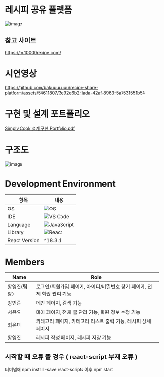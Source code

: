 # 레시피 공유 플랫폼
![image](https://github.com/bakuuuuuuu/recipe-share-platform/assets/54611807/ed997623-ec8c-481b-b31e-dda393acdd6b)

## 참고 사이트
https://m.10000recipe.com/

# 시연영상
https://github.com/bakuuuuuuu/recipe-share-platform/assets/54611807/3e92e6b2-1ada-42af-8963-5a7531551b54

# 구현 및 설계 포트폴리오
[Simply Cook 설계 구현 Portfolio.pdf](https://github.com/user-attachments/files/15855201/Simply.Cook.Portfolio.pdf)

# 구조도
![image](https://github.com/bakuuuuuuu/recipe-share-platform/assets/54611807/96cf55e1-5c55-43e5-8098-6f47bdae62b3)


# **Development Environment**

| 항목 | 내용 |
| --- | --- |
| OS | ![OS](https://img.shields.io/badge/OS-macOS-informational?style=flat-square&logo=apple&logoColor=white) |
| IDE | ![VS Code](https://img.shields.io/badge/-VS%20Code-007ACC?style=flat-square&logo=visual-studio-code) |
| Language | ![JavaScript](https://img.shields.io/badge/-JavaScript-black?style=flat-square&logo=javascript) |
| Library | ![React](https://img.shields.io/badge/-React-black?style=flat-square&logo=react) |
| React Version | ^18.3.1 |


# Members

| Name | Role |
| --- | --- |
| 황영진(팀장) | 로그인/회원가입 페이지, 아이디/비밀번호 찾기 페이지, 전체 회원 관리 기능 |
| 강민준 | 메인 페이지, 검색 기능 |
| 서윤오 | 마이 페이지, 전체 글 관리 기능, 회원 정보 수정 기능 |
| 최은미 | 카테고리 페이지, 카테고리 리스트 출력 기능, 레시피 상세 페이지  |
| 황영진 | 레시피 작성 페이지, 레시피 저장 기능 |



## 시작할 때 오류 뜰 경우 ( react-script 부재 오류 )

터미널에 npm install -save react-scripts
이후 npm start
